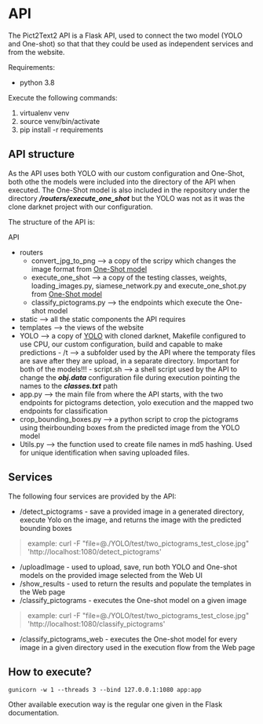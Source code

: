 # API

The Pict2Text2 API is a Flask API, used to connect the two model (YOLO and One-shot) so that that they could be used as independent services and from the website.

Requirements:
 - python 3.8

Execute the following commands:
1. virtualenv venv
2. source venv/bin/activate
3. pip install -r requirements
  
## API structure

As the API uses both YOLO with our custom configuration and One-Shot, both othe the models were included into the directory of the API when executed. The One-Shot model is also included in the repository under the directory ***/routers/execute_one_shot*** but the YOLO was not as it was the clone darknet project with our configuration.

The structure of the API is:

API
  - routers
    - convert_jpg_to_png --> a copy of the scripy which changes the image format from [One-Shot model](https://github.com/NILGroup/TFG-2021-Pict2Text2.0/tree/master/One-shot/one-shot-model)
    - execute_one_shot --> a copy of the testing classes, weights, loading_images.py, siamese_network.py and execute_one_shot.py from [One-Shot model](https://github.com/NILGroup/TFG-2021-Pict2Text2.0/tree/master/One-shot/one-shot-model)
    - classify_pictograms.py --> the endpoints which execute the One-shot model
  -  static --> all the static components the API requires
  -  templates --> the views of the website
  -  YOLO --> a copy of [YOLO](https://github.com/NILGroup/TFG-2021-Pict2Text2.0/tree/master/YOLO) with cloned darknet, Makefile configured to use CPU, our custom configuration, build and capable to make predictions
    - /t --> a subfolder used by the API where the temporaty files are save after they are upload, in a separate directory. Important for both of the models!!!
    - script.sh --> a shell script used by the API to change the ***obj.data*** configuration file during execution pointing the names to the ***classes.txt*** path
  - app.py --> the main file from where the API starts, with the two endpoints for pictograms detection, yolo execution and the mapped two endpoints for classification
  - crop_bounding_boxes.py --> a python script to crop the pictograms using theirbounding boxes from the predicted image from the YOLO model
  - Utils.py --> the function used to create file names in md5 hashing. Used for unique identification when saving uploaded files.
## Services
The following four services are provided by the API:
- /detect_pictograms - save a provided image in a generated directory, execute Yolo on the image, and returns the image with the predicted bounding boxes
 > example:  curl -F "file=@./YOLO/test/two_pictograms_test_close.jpg" 'http://localhost:1080/detect_pictograms'
- /uploadImage - used to upload, save, run both YOLO and One-shot models on the provided image selected from the Web UI
- /show_results - used to return the results and populate the templates in the Web page
- /classify_pictograms - executes the One-shot model on a given image
 > example:  curl -F "file=@./YOLO/test/two_pictograms_test_close.jpg" 'http://localhost:1080/classify_pictograms'
- /classify_pictograms_web - executes the One-shot model for every image in a given directory used in the execution flow from the Web page
## How to execute?

```
gunicorn -w 1 --threads 3 --bind 127.0.0.1:1080 app:app
```
Other available execution way is the regular one given in the Flask documentation.

